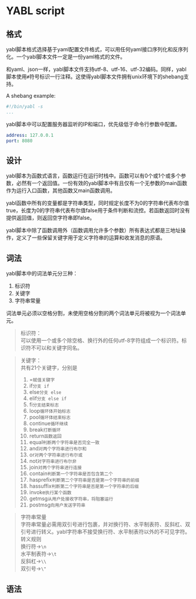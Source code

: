 # YABL script
## 格式
yabl脚本格式选择基于yaml配置文件格式，可以用任何yaml接口序列化和反序列化。一个yabl脚本文件一定是一份yaml格式的文件。  
  
和yaml、json一样，yabl脚本文件支持utf-8、utf-16、utf-32编码。同样，yabl脚本使用`#`符号标识一行注释。这使得yabl脚本文件拥有unix环境下的shebang支持。  
  
A shebang example:
```yaml
#!/bin/yabl -s
...
```

yabl脚本中可以配置服务器监听的IP和端口，优先级低于命令行参数中配置。
```yaml
address: 127.0.0.1
port: 8080
```
## 设计
yabl脚本为函数式语言，函数运行在运行时栈中。函数可以有0个或1个或多个参数，必然有一个返回值。一份有效的yabl脚本中有且仅有一个无参数的main函数作为运行入口函数，其他函数又main函数调用。  

yabl函数中所有的变量都是字符串类型，同时规定长度不为0的字符串代表布尔值true，长度为0的字符串代表布尔值false用于条件判断和流控。若函数返回时没有提供返回值，则返回空字符串即false。

yabl脚本中除了函数调用外（函数调用允许多个参数）所有表达式都是三地址操作，定义了一些保留关键字用于定义字符串的运算和收发消息的原语。
## 词法
yabl脚本中的词法单元分三种：
1. 标识符
2. 关键字
3. 字符串常量  

词法单元必须以空格分割，未使用空格分割的两个词法单元将被视为一个词法单元。
>标识符：  
>可以使用一个或多个除空格、换行外的任何utf-8字符组成一个标识符。标识符不可以和关键字同名。

>关键字：  
>共有21个关键字，分别是  
>1. =`赋值关键字`
>2. if`分支 if`
>3. else`分支 else`
>4. elif`分支 else if`
>5. fi`分支结束标志`
>6. loop`循环体开始标志`
>7. pool`循环体结束标志`
>8. continue`循环继续`
>9. break`打断循环`
>10. return`函数返回`
>11. equal`判断两个字符串是否完全一致`
>12. and`对两个字符串进行布尔和`
>13. or`对两个字符串进行布尔或`
>14. not`对字符串进行布尔非`
>15. join`对两个字符串进行连接`
>16. contain`判断第一个字符串是否包含第二个`
>17. hasprefix`判断第二个字符串是否是第一个字符串的前缀`
>18. hassuffix`判断第二个字符串是否是第一个字符串的后缀`
>19. invoke`执行某个函数`
>20. getmsg`从用户处接收字符串，将阻塞运行`
>21. postmsg`向用户发送字符串`

>字符串常量  
>字符串常量必需用双引号进行包裹，并对换行符、水平制表符、反斜杠、双引号进行转义。yabl字符串不接受换行符、水平制表符以外的不可见字符。  
>转义规则  
>换行符->`\n`  
>水平制表符->`\t`  
>反斜杠->`\\`  
>双引号->`\"`  
## 语法
